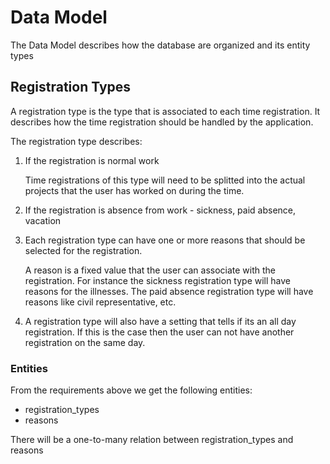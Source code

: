 # Data Model

The Data Model describes how the database are organized and its entity types

## Registration Types

A registration type is the type that is associated to each time registration. It describes how the time registration
should be handled by the application. 

The registration type describes:

1. If the registration is normal work

   Time registrations of this type will need to be splitted into the actual 
   projects that the user has worked on during the time.

2. If the registration is absence from work - sickness, paid absence, vacation
3. Each registration type can have one or more reasons that should be selected for the registration.
 
   A reason is a fixed value that the user can associate with the registration. For instance the sickness registration 
   type will have reasons for the illnesses. The paid absence registration type will have reasons like civil 
   representative, etc.
 
4. A registration type will also have a setting that tells if its an all day registration. If this is the case then the 
   user can not have another registration on the same day.

### Entities

From the requirements above we get the following entities:

- registration_types
- reasons

There will be a one-to-many relation between registration_types and reasons
